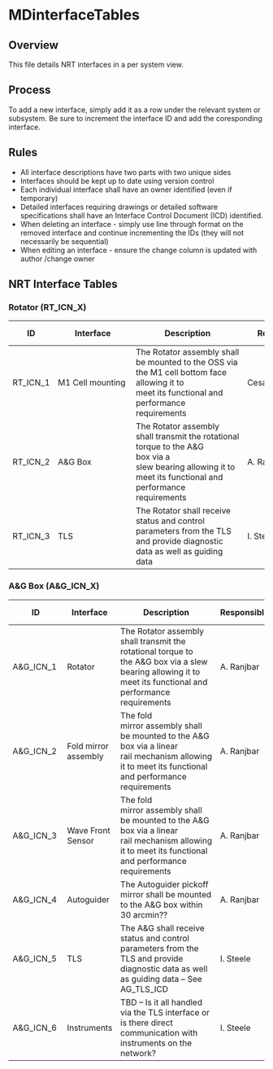 # MDinterfaceTables
## Overview

This file details NRT interfaces in a per system view.

## Process

To add a new interface, simply add it as a row under the relevant system or subsystem. Be sure to increment the interface ID and add the coresponding interface.

## Rules

* All interface descriptions have two parts with two unique sides
* Interfaces should be kept up to date using version control
* Each individual interface shall have an owner identified (even if temporary)
* Detailed interfaces requiring drawings or detailed software specifications shall have an Interface Control Document (ICD) identified.
* When deleting an interface - simply use line through format on the removed interface and continue incrementing the IDs (they will not necessarily be sequential)
* When editing an interface - ensure the change column is updated with author /change owner

## NRT Interface Tables

### Rotator (RT_ICN_X)
ID | Interface | Description | Responsible | Coresponding ID | Document linking
---|-----------|-------------|-------------|-----------------|-----------------
RT_ICN_1 | M1 Cell mounting | The Rotator assembly shall be mounted to the OSS via the M1 cell bottom face allowing it to meet its functional and performance requirements  | Cesar/ A. Ranjbar | M1C_ICN_3 | na
RT_ICN_2 | A&G Box | The Rotator assembly shall transmit the rotational torque to the A&G box via a slew bearing allowing it to meet its functional and performance requirements | A. Ranjbar | A&G_ICN_1 | na
RT_ICN_3 | TLS | The Rotator shall receive status and control parameters from the TLS and provide diagnostic data as well as guiding data | I. Steele | na

### A&G Box (A&G_ICN_X)
ID | Interface | Description | Responsible | Coresponding ID | Document linking
---|-----------|-------------|-------------|-----------------|-----------------
A&G_ICN_1 | Rotator | The Rotator assembly shall transmit the rotational torque to the A&G box via a slew bearing allowing it to meet its functional and performance requirements | A. Ranjbar | RT_ICN_2 | na
A&G_ICN_2 | Fold mirror assembly | The fold mirror assembly shall be mounted to the A&G box via a linear rail mechanism allowing it to meet its functional and performance requirements | A. Ranjbar | na | na
A&G_ICN_3 | Wave Front Sensor | The fold mirror assembly shall be mounted to the A&G box via a linear rail mechanism allowing it to meet its functional and performance requirements | A. Ranjbar | na | na
A&G_ICN_4 | Autoguider | The Autoguider pickoff mirror shall be mounted to the A&G box within 30 arcmin?? | A. Ranjbar | AG_ICN_1 | na
A&G_ICN_5 | TLS | The A&G shall receive status and control parameters from the TLS and provide diagnostic data as well as guiding data – See AG_TLS_ICD | I. Steele | na | na
A&G_ICN_6 | Instruments | TBD – Is it all handled via the TLS interface or is there direct communication with instruments on the network? | I. Steele | na | na
